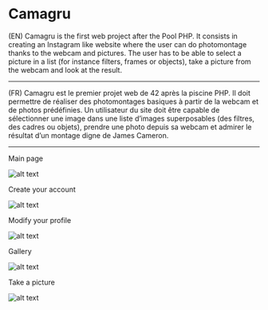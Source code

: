 # Camagru

(EN)
Camagru is the first web project after the Pool PHP. It consists in creating an Instagram like website where the user 
can do photomontage thanks to the webcam and pictures.
The user has to be able to select a picture in a list (for instance filters, frames or objects), take a picture from the webcam 
and look at the result.

------------------------

(FR)
Camagru est le premier projet web de 42 après la piscine PHP. Il doit permettre de réaliser des photomontages basiques 
à partir de la webcam et de photos prédéfinies.
Un utilisateur du site doit être capable de sélectionner une image dans
une liste d’images superposables (des filtres, des cadres ou objets), prendre une photo depuis sa webcam 
et admirer le résultat d’un montage digne de James Cameron.

-------------------------------------------------------------------------------------------------------------------------

Main page

![alt text](https://raw.githubusercontent.com/RueRivoli/Camagru/master/ressources/captures/capture1.png)

Create your account

![alt text](https://raw.githubusercontent.com/RueRivoli/Camagru/master/ressources/captures/capture2.png)

Modify your profile

![alt text](https://raw.githubusercontent.com/RueRivoli/Camagru/master/ressources/captures/capture3.png)

Gallery 

![alt text](https://raw.githubusercontent.com/RueRivoli/Camagru/master/ressources/captures/capture4.png)

Take a picture

![alt text](https://raw.githubusercontent.com/RueRivoli/Camagru/master/ressources/captures/capture5.png)
